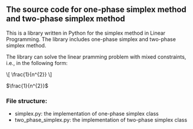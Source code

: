 ## The source code for one-phase simplex method and two-phase simplex method

This is a library written in Python for the simplex method in Linear Programming. The library includes one-phase simplex and two-phase simplex method.

The library can solve the linear pramming problem with mixed constraints, i.e., in the following form:

\\[ \frac{1}{n^{2}} \\]

$\frac{1}{n^{2}}$

### File structure:
- simplex.py: the implementation of one-phase simplex class
- two_phase_simplex.py: the implementation of two-phase simplex class

